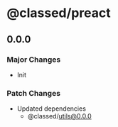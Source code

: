 # @classed/preact

## 0.0.0

### Major Changes

- Init

### Patch Changes

- Updated dependencies
  - @classed/utils@0.0.0
